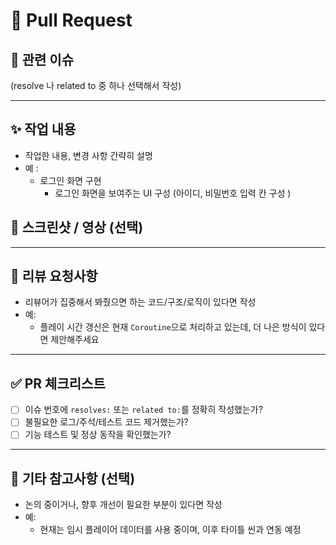 # 📌 Pull Request
## 🔗 관련 이슈
<!--
❗ 상황에 따라 아래 중 하나로 작성하세요:
- PR 머지 시 이슈를 자동으로 닫으려면: resolves: #45
- 단순히 연동만 하고 싶다면: related to: #45
-->

(resolve 나 related to 중 하나 선택해서 작성)

---

## ✨ 작업 내용
- 작업한 내용, 변경 사항 간략히 설명
- 예 :
  - 로그인 화면 구현
    - 로그인 화면을 보여주는 UI 구성 (아이디, 비밀번호 입력 칸 구성 )


## 🎥 스크린샷 / 영상 (선택)
<!--드래그 앤 드롭으로 GitHub에 업로드 가능-->

---

## 💬 리뷰 요청사항
- 리뷰어가 집중해서 봐줬으면 하는 코드/구조/로직이 있다면 작성
- 예:
  - 플레이 시간 갱신은 현재 `Coroutine`으로 처리하고 있는데, 더 나은 방식이 있다면 제안해주세요

---

## ✅ PR 체크리스트
- [ ] 이슈 번호에 `resolves:` 또는 `related to:`를 정확히 작성했는가?
- [ ] 불필요한 로그/주석/테스트 코드 제거했는가?
- [ ] 기능 테스트 및 정상 동작을 확인했는가?

---

## 📝 기타 참고사항 (선택)
- 논의 중이거나, 향후 개선이 필요한 부분이 있다면 작성
- 예:
  - 현재는 임시 플레이어 데이터를 사용 중이며, 이후 타이틀 씬과 연동 예정

